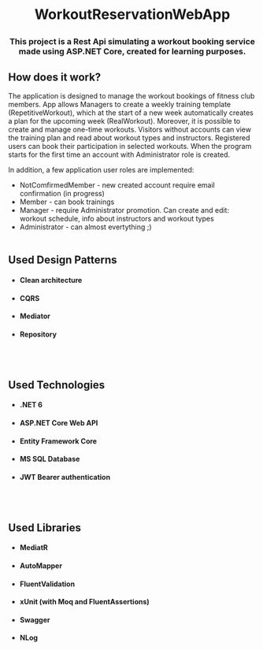 # <p align="middle">WorkoutReservationWebApp<p>

### <p align="middle"> This project is a Rest Api simulating a workout booking service made using ASP.NET Core, created for learning purposes. <p>

  
## How does it work?

The application is designed to manage the workout bookings of fitness club members. App allows Managers to create a weekly training template (RepetitiveWorkout), which at the start of a new week automatically creates a plan for the upcoming week (RealWorkout). Moreover, it is possible to create and manage one-time workouts. 
Visitors without accounts can view the training plan and read about workout types and instructors. Registered users can book their participation in selected workouts. When the program starts for the first time an account with Administrator role is created. 
  
In addition, a few application user roles are implemented:
  - NotComfirmedMember - new created account require email confirmation (in progress)
  - Member - can book trainings
  - Manager - require Administrator promotion. Can create and edit: workout schedule, info about instructors and workout types
  - Administrator - can almost evertything ;)
<br><br/>
## Used Design Patterns
  
- #### Clean architecture
- #### CQRS
- #### Mediator
- #### Repository  
<br><br/>
## Used Technologies
  
- #### .NET 6
- #### ASP.NET Core Web API
- #### Entity Framework Core
- #### MS SQL Database
- #### JWT Bearer authentication
  <br><br/>
## Used Libraries
- #### MediatR
- #### AutoMapper
- #### FluentValidation 
- #### xUnit (with Moq and FluentAssertions)
- #### Swagger
- #### NLog
